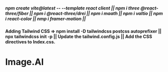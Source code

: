 ##### npm create vite@latest -- --template react client || npm i three @react-three/fiber || npm i @react-three/drei || npm i maath || npm i valtio ||  npm i react-color || nmp i framer-motion ||


#### Adding Tailwind CSS => npm install -D tailwindcss postcss autoprefixer || npx tailwindcss init -p || Update the tailwind.config.js || Add the CSS directives to Index.css.

# Image.AI
